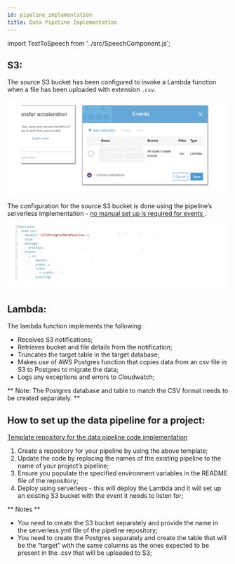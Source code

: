 ```yaml
---
id: pipeline_implementation
title: Data Pipeline Implementation
---
```


import TextToSpeech from '../src/SpeechComponent.js';

<TextToSpeech>

## S3:

The source S3 bucket has been configured to invoke a Lambda function when a file has been uploaded with extension `.csv`.

![S3 Bucket](./doc-images/data5.png)

The configuration for the source S3 bucket is done using the pipeline’s serverless implementation - <u> no manual set up is required for events </u>.

![S3 configuration](./doc-images/data6.png)

## Lambda:

The lambda function implements the following:

- Receives S3 notifications;
- Retrieves bucket and file details from the notification;
- Truncates the target table in the target database;
- Makes use of AWS Postgres function that copies data from an csv file in S3 to Postgres to migrate the data;
- Logs any exceptions and errors to Cloudwatch;

 ** Note: The Postgres database and table to match the CSV format needs to be created separately. **
 
## How to set up the data pipeline for a project:

[Template repository for the data pipeline code implementation](https://github.com/LBHackney-IT/s3-to-postgres-data-pipeline)

 1. Create a repository for your pipeline by using the above template;
 2. Update the code by replacing the names of the existing pipeline to the name of your project’s pipeline;
 3. Ensure you populate the specified environment variables in the README file of the repository;
 4. Deploy using serverless - this will deploy the Lambda and it will set up an existing S3 bucket with the event it needs to listen for;

** Notes **

 - You need to create the S3 bucket separately and provide the name in the serverless.yml file of the pipeline repository;
 - You need to create the Postgres separately and create the table that will be the “target” with the same columns as the ones expected to be present in the .csv that will be uploaded to S3;

</TextToSpeech>